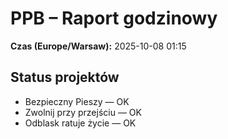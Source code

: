 # PPB – Raport godzinowy
**Czas (Europe/Warsaw):** 2025-10-08 01:15

## Status projektów
- Bezpieczny Pieszy — OK
- Zwolnij przy przejściu — OK
- Odblask ratuje życie — OK

